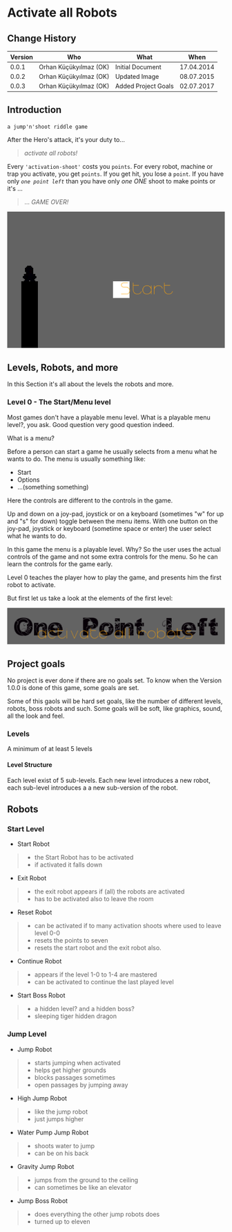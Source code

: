 # Activate all Robots

## Change History

| Version | Who                    | What                | When       |
|---------|------------------------|---------------------|------------|
| 0.0.1   | Orhan Küçükyılmaz (OK) | Initial Document    | 17.04.2014 |
| 0.0.2   | Orhan Küçükyılmaz (OK) | Updated Image       | 08.07.2015 |
| 0.0.3   | Orhan Küçükyılmaz (OK) | Added Project Goals | 02.07.2017 |

## Introduction

    a jump'n'shoot riddle game

After the Hero's attack, it's your duty to...

> *activate all robots!*

Every `'activation-shoot'` costs you `points`. For every robot, machine or trap you activate, you get `points`. If you get hit, you lose a `point`. If you have only *`one point left`* than you have only *one* *ONE* shoot to make points or it's ...

> ... *GAME OVER!*

![His name is mini](./src/assets/img/aar.png "His name is mini")

## Levels, Robots, and more

In this Section it's all about the levels the robots and more.

### Level 0 - The Start/Menu level

Most games don't have a playable menu level. What is a playable menu level?, you ask. Good question very good question indeed.

What is a menu?

Before a person can start a game he usually selects from a menu what he wants to do. The menu is usually something like:

-   Start
-   Options
-   ...(something something)

Here the controls are different to the controls in the game.

Up and down on a joy-pad, joystick or on a keyboard (sometimes "w" for up and "s" for down) toggle between the menu items. With one button on the joy-pad, joystick or keyboard (sometime space or enter) the user select what he wants to do.

In this game the menu is a playable level. Why? So the user uses the actual controls of the game and not some extra controls for the menu. So he can learn the controls for the game early.

Level 0 teaches the player how to play the game, and presents him the first robot to activate.

But first let us take a look at the elements of the first level:

![The Title](./src/assets/img/title.png "The Title")

## Project goals

No project is ever done if there are no goals set. To know when the Version 1.0.0 is done of this game, some goals are set.

Some of this gaols will be hard set goals, like the number of different levels, robots, boss robots and such. Some goals will be soft, like graphics, sound, all the look and feel.

### Levels

A minimum of at least 5 levels

#### Level Structure

Each level exist of 5 sub-levels. Each new level introduces a new robot, each sub-level introduces a a new sub-version of the robot.

## Robots

### Start Level

-   Start Robot

> -   the Start Robot has to be activated
> -   if activated it falls down

-   Exit Robot

> -   the exit robot appears if (all) the robots are activated
> -   has to be activated also to leave the room

-   Reset Robot

> -   can be activated if to many activation shoots where used to leave level 0-0
> -   resets the points to seven
> -   resets the start robot and the exit robot also.

-   Continue Robot

> -   appears if the level 1-0 to 1-4 are mastered
> -   can be activated to continue the last played level

-   Start Boss Robot

> -   a hidden level? and a hidden boss?
> -   sleeping tiger hidden dragon

### Jump Level

-   Jump Robot

> -   starts jumping when activated
> -   helps get higher grounds
> -   blocks passages sometimes
> -   open passages by jumping away

-   High Jump Robot

> -   like the jump robot
> -   just jumps higher

-   Water Pump Jump Robot

> -   shoots water to jump
> -   can be on his back

-   Gravity Jump Robot

> -   jumps from the ground to the ceiling
> -   can sometimes be like an elevator

-   Jump Boss Robot

> -   does everything the other jump robots does
> -   turned up to eleven
